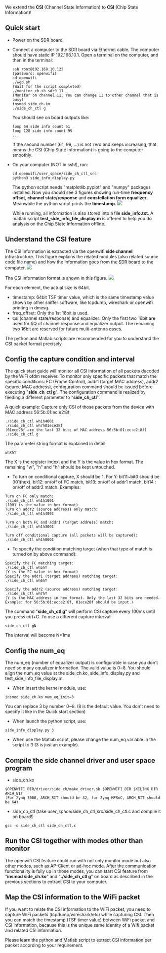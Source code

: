 <!--
Author: Xianjun jiao
SPDX-FileCopyrightText: 2019 UGent
SPDX-License-Identifier: AGPL-3.0-or-later
-->


We extend the **CSI** (Channel State Information) to **CSI** (Chip State Information)!

## Quick start
- Power on the SDR board.
- Connect a computer to the SDR board via Ethernet cable. The computer should have static IP 192.168.10.1. Open a terminal on the computer, and then in the terminal:
  ```
  ssh root@192.168.10.122
  (password: openwifi)
  cd openwifi
  ./wgd.sh
  (Wait for the script completed)
  ./monitor_ch.sh sdr0 11
  (Monitor on channel 11. You can change 11 to other channel that is busy)
  insmod side_ch.ko
  ./side_ch_ctl g
  ```
  You should see on board outputs like:
  ```
  loop 64 side info count 61
  loop 128 side info count 99
  ...
  ```
  If the second number (61, 99, ...) is not zero and keeps increasing, that means the CSI (Chip State Information) is going to the computer smoothly.
  
- On your computer (NOT in ssh!), run:
  ```
  cd openwifi/user_space/side_ch_ctl_src
  python3 side_info_display.py
  ```
  The python script needs "matplotlib.pyplot" and "numpy" packages installed. Now you should see 3 figures showing run-time **frequency offset**, **channel state/response** and **constellation form equalizer**. Meanwhile the python script prints the **timestamp**.
  ![](./csi-screen-shot.jpg)
  
  While running, all information is also stored into a file **side_info.txt**. A matlab script **test_side_info_file_display.m** is offered to help you do analysis on the Chip State Information offline.

## Understand the CSI feature
  The CSI information is extracted via the openwifi **side channel** infrastructure. This figure explains the related modules (also related source code file name) and how the information goes from the SDR board to the computer.
  ![](./csi-architecture.jpg)

  The CSI information format is shown in this figure.
  ![](./csi-information-format.jpg)

  For each element, the actual size is 64bit.
  - timestamp: 64bit TSF timer value, which is the same timestamp value shown by other sniffer software, like tcpdump, wireshark or openwifi printing in dmesg.
  - freq_offset: Only the 1st 16bit is used.
  - csi (channel state/response) and equalizer: Only the first two 16bit are used for I/Q of channel response and equalizer output. The remaining two 16bit are reserved for future multi-antenna cases.
  
  The python and Matlab scripts are recommended for you to understand the CSI packet format precisely.

## Config the capture condition and interval
  The quick start guide will monitor all CSI information of all packets decoded by the WiFi ofdm receiver. To monitor only specific packets that match the specific conditions: FC (Frame Control), addr1 (target MAC address), addr2 (source MAC address), configuration command should be issued before executing "**side_ch_ctl g**". The configuration command is realized by feeding a different parameter to "**side_ch_ctl**". 
  
  A quick example: Capture only CSI of those packets from the device with MAC address 56:5b:01:ec:e2:8f
  ```
  ./side_ch_ctl wh1h4001
  ./side_ch_ctl wh7h01ece28f
  (01ece28f are the last 32 bits of MAC address 56:5b:01:ec:e2:8f)
  ./side_ch_ctl g
  ```
  The parameter string format is explained in detail:
  ```
  whXhY
  ```
  The X is the register index, and the Y is the value in hex format. The remaining "w", "h" and "h" should be kept untouched.
  - To turn on conditional capture, X should be 1. For Y: bit11~bit0 should be 001(hex), bit12: on/off of FC match, bit13: on/off of addr1 match, bit14 : on/off of addr2 match. Examples:
  ```
  Turn on FC only match:
  ./side_ch_ctl wh1h1001
  (1001 is the value in hex format)
  Turn on addr2 (source address) only match:
  ./side_ch_ctl wh1h4001
  
  Turn on both FC and addr1 (target address) match:
  ./side_ch_ctl wh1h3001
  
  Turn off conditional capture (all packets will be captured):
  ./side_ch_ctl wh1h0001
  ```
  - To specify the condition matching target (when that type of match is turned on by above command):
  ```
  Specify the FC matching target:
  ./side_ch_ctl wh5hY
  (Y is the FC value in hex format)
  Specify the addr1 (target address) matching target:
  ./side_ch_ctl wh6hY
  
  Specify the addr2 (source address) matching target:
  ./side_ch_ctl wh7hY
  (Y is the MAC address in hex format. Only the last 32 bits are needed. Example: for 56:5b:01:ec:e2:8f, 01ece28f should be input.)
  ```  
  The command "**side_ch_ctl g**" will perform CSI capture every 100ms until you press ctrl+C. To use a different capture interval:
  ```
  side_ch_ctl gN
  ```
  The interval will become N*1ms

## Config the num_eq
  The num_eq (number of equalizer output) is configurable in case you don't need so many equalizer information. The valid value is 0~8. You should align the num_eq value at the side_ch.ko, side_info_display.py and test_side_info_file_display.m. 
  - When insert the kernel module, use:
  ```
  insmod side_ch.ko num_eq_init=3
  ```
  You can replace 3 by number 0~8. (8 is the default value. You don't need to specify it like in the Quick start section)
  - When launch the python script, use:
  ```
  side_info_display.py 3
  ```
  - When use the Matlab script, please change the num_eq variable in the script to 3 (3 is just an example).

## Compile the side channel driver and user space program
  - side_ch.ko
  ```
  $OPENWIFI_DIR/driver/side_ch/make_driver.sh $OPENWIFI_DIR $XILINX_DIR ARCH_BIT
(For Zynq 7000, ARCH_BIT should be 32, for Zynq MPSoC, ARCH_BIT should be 64)
  ```
  - side_ch_ctl (take user_space/side_ch_ctl_src/side_ch_ctl.c and compile it on board!)
  ```
  gcc -o side_ch_ctl side_ch_ctl.c
  ```

## Run the CSI together with modes other than monitor
  The openwifi CSI feature could run with not only monitor mode but also other modes, such as AP-Client or ad-hoc mode. After the communication functionality is fully up in those modes, you can start CSI feature from "**insmod side_ch.ko**" and "**./side_ch_ctl g**" on board as described in the previous sections to extract CSI to your computer.

## Map the CSI information to the WiFi packet
  If you want to relate the CSI information to the WiFi packet, you need to capture WiFi packets (tcpdump/wireshark/etc) while capturing CSI. Then you can match the timestamp (TSF timer value) between WiFi packet and CSI information, because this is the unique same identity of a Wifi packet and related CSI information.
  
  Please learn the python and Matlab script to extract CSI information per packet according to your requirement.

